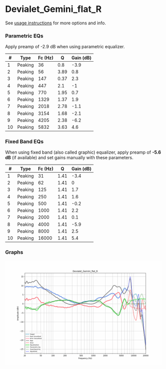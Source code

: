 # Devialet_Gemini_flat_R
See [usage instructions](https://github.com/jaakkopasanen/AutoEq#usage) for more options and info.

### Parametric EQs
Apply preamp of -2.9 dB when using parametric equalizer.

|   # | Type    |   Fc (Hz) |    Q |   Gain (dB) |
|-----|---------|-----------|------|-------------|
|   1 | Peaking |        36 | 0.8  |        -3.9 |
|   2 | Peaking |        56 | 3.89 |         0.8 |
|   3 | Peaking |       147 | 0.37 |         2.3 |
|   4 | Peaking |       447 | 2.1  |        -1   |
|   5 | Peaking |       770 | 1.95 |         0.7 |
|   6 | Peaking |      1329 | 1.37 |         1.9 |
|   7 | Peaking |      2018 | 2.78 |        -1.1 |
|   8 | Peaking |      3154 | 1.68 |        -2.1 |
|   9 | Peaking |      4205 | 2.38 |        -6.2 |
|  10 | Peaking |      5832 | 3.63 |         4.6 |

### Fixed Band EQs
When using fixed band (also called graphic) equalizer, apply preamp of **-5.6 dB** (if available) and set gains manually with these parameters.

|   # | Type    |   Fc (Hz) |    Q |   Gain (dB) |
|-----|---------|-----------|------|-------------|
|   1 | Peaking |        31 | 1.41 |        -3.4 |
|   2 | Peaking |        62 | 1.41 |         0   |
|   3 | Peaking |       125 | 1.41 |         1.7 |
|   4 | Peaking |       250 | 1.41 |         1.6 |
|   5 | Peaking |       500 | 1.41 |        -0.2 |
|   6 | Peaking |      1000 | 1.41 |         2.2 |
|   7 | Peaking |      2000 | 1.41 |         0.1 |
|   8 | Peaking |      4000 | 1.41 |        -5.9 |
|   9 | Peaking |      8000 | 1.41 |         2.5 |
|  10 | Peaking |     16000 | 1.41 |         5.4 |

### Graphs
![](./Devialet_Gemini_flat_R.png)
